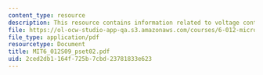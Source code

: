 ```yaml
---
content_type: resource
description: This resource contains information related to voltage controlled oscillators.
file: https://ol-ocw-studio-app-qa.s3.amazonaws.com/courses/6-012-microelectronic-devices-and-circuits-spring-2009/2ced2db1164f725b7cbd23781833e623_MIT6_012S09_pset02.pdf
file_type: application/pdf
resourcetype: Document
title: MIT6_012S09_pset02.pdf
uid: 2ced2db1-164f-725b-7cbd-23781833e623
---
```

